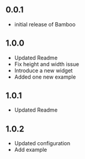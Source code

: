 ## 0.0.1

* initial release of Bamboo

## 1.0.0
* Updated Readme
* Fix height and width issue
* Introduce a new widget
* Added one new example

## 1.0.1
* Updated Readme

## 1.0.2
* Updated configuration
* Add example 